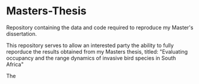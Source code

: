 # Masters-Thesis
Repository containing the data and code required to reproduce my Master's dissertation.

This repository serves to allow an interested party the ability to fully reporduce the results obtained from my Masters thesis, titled: "Evaluating occupancy and the range dynamics of invasive bird species in South Africa"

The 
